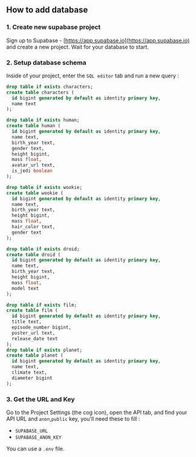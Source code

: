 ## How to add database

### 1. Create new supabase project

Sign up to Supabase - [https://app.supabase.io](https://app.supabase.io) and create a new project. Wait for your database to start.

### 2. Setup database schema

Inside of your project, enter the `SQL editor` tab and run a new query :

```sql
drop table if exists characters;
create table characters (
  id bigint generated by default as identity primary key,
  name text
);

drop table if exists human;
create table human (
  id bigint generated by default as identity primary key,
  name text,
  birth_year text,
  gender text,
  height bigint,
  mass float,
  avatar_url text,
  is_jedi boolean
);

drop table if exists wookie;
create table wookie (
  id bigint generated by default as identity primary key,
  name text,
  birth_year text,
  height bigint,
  mass float,
  hair_color text,
  gender text
);

drop table if exists droid;
create table droid (
  id bigint generated by default as identity primary key,
  name text,
  birth_year text,
  height bigint,
  mass float,
  model text
);

drop table if exists film;
create table film (
  id bigint generated by default as identity primary key,
  title text,
  episode_number bigint,
  poster_url text,
  release_date text
);
drop table if exists planet;
create table planet (
  id bigint generated by default as identity primary key,
  name text,
  climate text,
  diameter bigint
);
```

### 3. Get the URL and Key

Go to the Project Settings (the cog icon), open the API tab, and find your API URL and `anon`,`public` key, you'll need these to fill :

- `SUPABASE_URL`
- `SUPABASE_ANON_KEY`

You can use a `.env` file.
